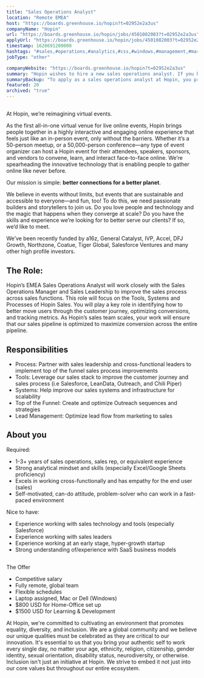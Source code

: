 ```yaml
---
title: "Sales Operations Analyst"
location: "Remote EMEA"
host: "https://boards.greenhouse.io/hopin?t=02952e2a3us"
companyName: "Hopin"
url: "https://boards.greenhouse.io/hopin/jobs/4501082003?t=02952e2a3us"
applyUrl: "https://boards.greenhouse.io/hopin/jobs/4501082003?t=02952e2a3us#app"
timestamp: 1620691200000
hashtags: "#sales,#operations,#analytics,#css,#windows,#management,#marketing,#office,#optimization,#analysis"
jobType: "other"

companyWebsite: "https://boards.greenhouse.io/hopin?t=02952e2a3us"
summary: "Hopin wishes to hire a new sales operations analyst. If you have 1-3+ years of sales operations, sales rep, or equivalent experience, consider applying."
summaryBackup: "To apply as a sales operations analyst at Hopin, you preferably need to have some knowledge of: #sales, #operations, #analytics."
featured: 20
archived: "true"
---
```


## 

At Hopin, we’re reimagining virtual events.

As the first all-in-one virtual venue for live online events, Hopin brings people together in a highly interactive and engaging online experience that feels just like an in-person event, only without the barriers. Whether it’s a 50-person meetup, or a 50,000-person conference—any type of event organizer can host a Hopin event for their attendees, speakers, sponsors, and vendors to convene, learn, and interact face-to-face online. We’re spearheading the innovative technology that is enabling people to gather online like never before.

Our mission is simple: **better connections for a better planet**. 

We believe in events without limits, but events that are sustainable and accessible to everyone—and fun, too! To do this, we need passionate builders and storytellers to join us. Do you love people and technology and the magic that happens when they converge at scale? Do you have the skills and experience we’re looking for to better serve our clients? If so, we’d like to meet.

We’ve been recently funded by a16z, General Catalyst, IVP, Accel, DFJ Growth, Northzone, Coatue, Tiger Global, Salesforce Ventures and many other high profile investors.

## The Role:

Hopin’s EMEA Sales Operations Analyst will work closely with the Sales Operations Manager and Sales Leadership to improve the sales process across sales functions. This role will focus on the Tools, Systems and Processes of Hopin Sales. You will play a key role in identifying how to better move users through the customer journey, optimizing conversions, and tracking metrics. As Hopin’s sales team scales, your work will ensure that our sales pipeline is optimized to maximize conversion across the entire pipeline.

## Responsibilities

*   Process: Partner with sales leadership and cross-functional leaders to implement top of the funnel sales process improvements
*   Tools: Leverage our sales stack to improve the customer journey and sales process (i.e Salesforce, LeanData, Outreach, and Chili Piper)
*   Systems: Help improve our sales systems and infrastructure for scalability
*   Top of the Funnel: Create and optimize Outreach sequences and strategies
*   Lead Management: Optimize lead flow from marketing to sales

## About you

Required:

*   1-3+ years of sales operations, sales rep, or equivalent experience
*   Strong analytical mindset and skills (especially Excel/Google Sheets proficiency)
*   Excels in working cross-functionally and has empathy for the end user (sales)
*   Self-motivated, can-do attitude, problem-solver who can work in a fast-paced environment

Nice to have:

*   Experience working with sales technology and tools (especially Salesforce)
*   Experience working with sales leaders
*   Experience working at an early stage, hyper-growth startup
*   Strong understanding of/experience with SaaS business models

## 

The Offer

*   Competitive salary
*   Fully remote, global team
*   Flexible schedules
*   Laptop assigned, Mac or Dell (Windows)
*   $800 USD for Home-Office set up
*   $1500 USD for Learning & Development

At Hopin, we're committed to cultivating an environment that promotes equality, diversity, and inclusion. We are a global community and we believe our unique qualities must be celebrated as they are critical to our innovation. It's essential to us that you bring your authentic self to work every single day, no matter your age, ethnicity, religion, citizenship, gender identity, sexual orientation, disability status, neurodiversity, or otherwise. Inclusion isn't just an initiative at Hopin. We strive to embed it not just into our core values but throughout our entire ecosystem.

